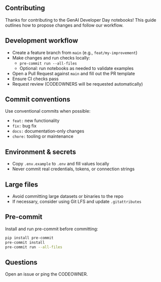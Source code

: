 ## Contributing

Thanks for contributing to the GenAI Developer Day notebooks! This guide outlines how to propose changes and follow our workflow.

## Development workflow
- Create a feature branch from `main` (e.g., `feat/my-improvement`)
- Make changes and run checks locally:
  - `pre-commit run --all-files`
  - Optional: run notebooks as needed to validate examples
- Open a Pull Request against `main` and fill out the PR template
- Ensure CI checks pass
- Request review (CODEOWNERS will be requested automatically)

## Commit conventions
Use conventional commits when possible:
- `feat:` new functionality
- `fix:` bug fix
- `docs:` documentation-only changes
- `chore:` tooling or maintenance

## Environment & secrets
- Copy `.env.example` to `.env` and fill values locally
- Never commit real credentials, tokens, or connection strings

## Large files
- Avoid committing large datasets or binaries to the repo
- If necessary, consider using Git LFS and update `.gitattributes`

## Pre-commit
Install and run pre-commit before committing:
```bash
pip install pre-commit
pre-commit install
pre-commit run --all-files
```

## Questions
Open an issue or ping the CODEOWNER.

